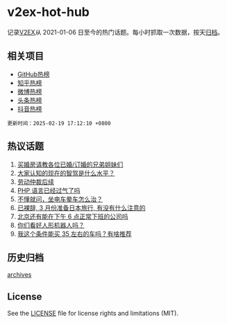 # v2ex-hot-hub

 记录[V2EX](https://www.v2ex.com/)从 2021-01-06 日至今的热门话题。每小时抓取一次数据，按天[归档](archives)。
 
 ## 相关项目

- [GitHub热榜](https://github.com/lonnyzhang423/github-hot-hub)
- [知乎热榜](https://github.com/lonnyzhang423/zhihu-hot-hub)
- [微博热榜](https://github.com/lonnyzhang423/weibo-hot-hub)
- [头条热榜](https://github.com/lonnyzhang423/toutiao-hot-hub)
- [抖音热榜](https://github.com/lonnyzhang423/douyin-hot-hub)


 `更新时间：2025-02-19 17:12:10 +0800`

## 热议话题

1. [买婚房请教各位已婚/订婚的兄弟姐妹们](https://www.v2ex.com/t/1112598)
1. [大家认知的现在的智驾是什么水平？](https://www.v2ex.com/t/1112482)
1. [劳动仲裁后续](https://www.v2ex.com/t/1112464)
1. [PHP 语言已经过气了吗](https://www.v2ex.com/t/1112469)
1. [不懂就问，坐电车晕车怎么治？](https://www.v2ex.com/t/1112490)
1. [已裸辞, 3 月份准备日本旅行, 有没有什么注意的](https://www.v2ex.com/t/1112547)
1. [北京还有能在下午 6 点正常下班的公司吗](https://www.v2ex.com/t/1112405)
1. [你们看好人形机器人吗？](https://www.v2ex.com/t/1112501)
1. [我这个条件能买 35 左右的车吗？有啥推荐](https://www.v2ex.com/t/1112539)

## 历史归档

[archives](archives)

## License

See the [LICENSE](LICENSE) file for license rights and limitations (MIT).
